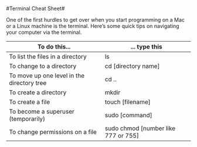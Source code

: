 #Terminal Cheat Sheet#

One of the first hurdles to get over when you start programming on a Mac or a Linux machine is the terminal. Here’s some quick tips on navigating your computer via the terminal. 

|To do this...|... type this|
|-------------|-----------|
|To list the files in a directory|ls|
|To change to a directory|cd [directory name]|
|To move up one level in the directory tree|cd ..|
|To create a directory|mkdir|
|To create a file|touch [filename]|
|To become a superuser (temporarily)|sudo [command]|
|To change permissions on a file|sudo chmod [number like 777 or 755]|